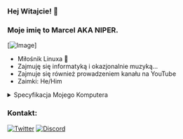 ### Hej Witajcie! 👋
### Moje imię to Marcel AKA NIPER.
[![Image](https://raw.githubusercontent.com/catppuccin/catppuccin/main/assets/palette/macchiato.png)]

<!--
**NIPER/NIPER** is a ✨ _special_ ✨ repository because its `README.md` (this file) appears on your GitHub profile.

Pare słów o mnie:
-->

-  Miłośnik Linuxa 🐧
-  Zajmuję się informatyką i okazjonalnie muzyką...
-  Zajmuje się również prowadzeniem kanału na YouTube
-  Zaimki: He/Him

<details>
  <summary>Specyfikacja Mojego Komputera</summary>
     • CPU: Intel Core i7-4770S<br>
     • Memory: 24 GB DDR3/DDR3L<br>
     • GPU: NVIDIA Geforce GTX 1050Ti <br>
     • Disk: 256 GB SSD
</details>

### Kontakt:
[![Twitter](https://img.shields.io/badge/Twitter-1DA1F2?style=for-the-badge&logo=twitter&logoColor=FFFFFF&labelColor=1DA1F2)](https://twitter.com/NIPERR0)
[![Discord](https://img.shields.io/discord/836617868899909632?style=for-the-badge)](https://discord.gg/piwnica)